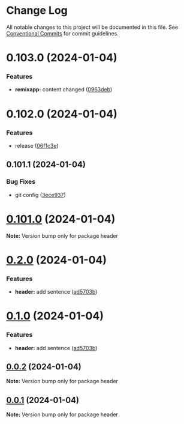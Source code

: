 # Change Log

All notable changes to this project will be documented in this file.
See [Conventional Commits](https://conventionalcommits.org) for commit guidelines.

# 0.103.0 (2024-01-04)


### Features

* **remixapp:** content changed ([0963deb](https://github.com/asilas-soap/lerna-started-example/commit/0963deb21e1a4a1d2a952b101443aedf4fc78f67))





# 0.102.0 (2024-01-04)


### Features

* release ([06f1c3e](https://github.com/asilas-soap/lerna-started-example/commit/06f1c3e86d39126701bcee1df760590a68d401b1))





## 0.101.1 (2024-01-04)


### Bug Fixes

* git config ([3ece937](https://github.com/asilas-soap/lerna-started-example/commit/3ece93758c03150d5d8f9446ea66734aec8e548f))





# [0.101.0](https://github.com/asilas-soap/lerna-started-example/compare/v0.2.1...v0.101.0) (2024-01-04)

**Note:** Version bump only for package header





# [0.2.0](https://github.com/asilas-soap/lerna-started-example/compare/v0.0.2...v0.2.0) (2024-01-04)


### Features

* **header:** add sentence ([ad5703b](https://github.com/asilas-soap/lerna-started-example/commit/ad5703b624faff7835021df75340c7caefd6a1d5))





# [0.1.0](https://github.com/asilas-soap/lerna-started-example/compare/v0.0.2...v0.1.0) (2024-01-04)


### Features

* **header:** add sentence ([ad5703b](https://github.com/asilas-soap/lerna-started-example/commit/ad5703b624faff7835021df75340c7caefd6a1d5))





## [0.0.2](https://github.com/asilas-soap/lerna-started-example/compare/v0.0.1...v0.0.2) (2024-01-04)

**Note:** Version bump only for package header





## [0.0.1](https://github.com/asilas-soap/lerna-started-example/compare/v0.4.8...v0.0.1) (2024-01-04)

**Note:** Version bump only for package header
